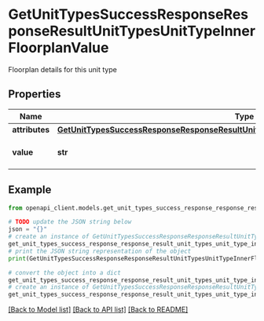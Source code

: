 # GetUnitTypesSuccessResponseResponseResultUnitTypesUnitTypeInnerFloorplanValue

Floorplan details for this unit type

## Properties

Name | Type | Description | Notes
------------ | ------------- | ------------- | -------------
**attributes** | [**GetUnitTypesSuccessResponseResponseResultUnitTypesUnitTypeInnerFloorplanValueAttributes**](GetUnitTypesSuccessResponseResponseResultUnitTypesUnitTypeInnerFloorplanValueAttributes.md) |  | 
**value** | **str** | Floorplan name or code | 

## Example

```python
from openapi_client.models.get_unit_types_success_response_response_result_unit_types_unit_type_inner_floorplan_value import GetUnitTypesSuccessResponseResponseResultUnitTypesUnitTypeInnerFloorplanValue

# TODO update the JSON string below
json = "{}"
# create an instance of GetUnitTypesSuccessResponseResponseResultUnitTypesUnitTypeInnerFloorplanValue from a JSON string
get_unit_types_success_response_response_result_unit_types_unit_type_inner_floorplan_value_instance = GetUnitTypesSuccessResponseResponseResultUnitTypesUnitTypeInnerFloorplanValue.from_json(json)
# print the JSON string representation of the object
print(GetUnitTypesSuccessResponseResponseResultUnitTypesUnitTypeInnerFloorplanValue.to_json())

# convert the object into a dict
get_unit_types_success_response_response_result_unit_types_unit_type_inner_floorplan_value_dict = get_unit_types_success_response_response_result_unit_types_unit_type_inner_floorplan_value_instance.to_dict()
# create an instance of GetUnitTypesSuccessResponseResponseResultUnitTypesUnitTypeInnerFloorplanValue from a dict
get_unit_types_success_response_response_result_unit_types_unit_type_inner_floorplan_value_from_dict = GetUnitTypesSuccessResponseResponseResultUnitTypesUnitTypeInnerFloorplanValue.from_dict(get_unit_types_success_response_response_result_unit_types_unit_type_inner_floorplan_value_dict)
```
[[Back to Model list]](../README.md#documentation-for-models) [[Back to API list]](../README.md#documentation-for-api-endpoints) [[Back to README]](../README.md)


